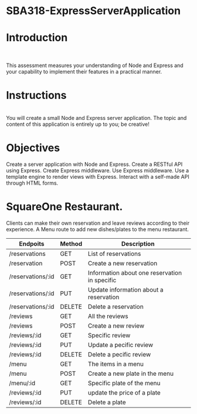 # SBA318-ExpressServerApplication
<h1>Introduction</h1> <br>

This assessment measures your understanding of Node and Express and your capability to implement their features in a practical manner.


<h1> Instructions </h1> <br>
You will create a small Node and Express server application. The topic and content of this application is entirely up to you; be creative!
                                            <h1> Objectives </h1>
Create a server application with Node and Express.
Create a RESTful API using Express.
Create Express middleware.
Use Express middleware.
Use a template engine to render views with Express.
Interact with a self-made API through HTML forms.

# SquareOne Restaurant.

Clients can make their own reservation and leave reviews according to their experience. 
A Menu route to add new dishes/plates to the menu restaurant. 



| Endpoits      | Method        |Description    | 
| ------------- | ------------- | ------------- |
| /reservations | GET           | List of reservations  | 
| /reservation | POST | Create a new reservation |
| /reservations/:id  | GET      | Information about one reservation in specific | 
| /reservations/:id  | PUT    |Update information about a reservation | 
| /reservations/:id  | DELETE    |Delete a reservation| 
| /reviews     | GET            | All the reviews|
| /reviews     | POST           | Create a new review|
| /reviews/:id | GET            | Specific review|
| /reviews/:id | PUT           | Update a pecific review|
| /reviews/:id | DELETE         | Delete a pecific review|
| /menu  | GET            |The items in a menu|
| /menu    | POST           | Create a new plate in the menu|
| /menu/:id | GET            | Specific plate of the menu|
| /reviews/:id | PUT           | update the price of a plate|
| /reviews/:id | DELETE         | Delete a plate|


